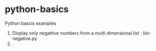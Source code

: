 # python-basics
Python bascis examples
1. Display only negattive numbers from a multi dimensional list : list-negative.py
2. 
